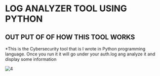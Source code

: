 # LOG ANALYZER TOOL USING PYTHON
## OUT PUT OF OF HOW THIS TOOL WORKS 
*This is the Cybersecurity tool that is I wrote in Python programming language. Once you run it it will go under your auth.log ang analyze it and display some information 

![4](https://github.com/user-attachments/assets/0f8e81dd-59b8-452f-a44c-1a9bf28a9cab)
